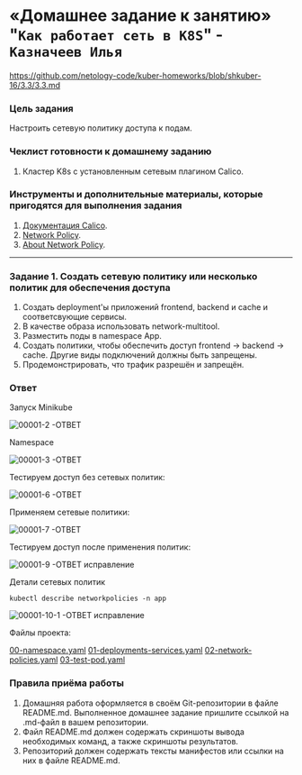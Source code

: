 #  «Домашнее задание к занятию» "`Как работает сеть в K8S`" - `Казначеев Илья`

https://github.com/netology-code/kuber-homeworks/blob/shkuber-16/3.3/3.3.md

### Цель задания

Настроить сетевую политику доступа к подам.

### Чеклист готовности к домашнему заданию

1. Кластер K8s с установленным сетевым плагином Calico.

### Инструменты и дополнительные материалы, которые пригодятся для выполнения задания

1. [Документация Calico](https://www.tigera.io/project-calico/).
2. [Network Policy](https://kubernetes.io/docs/concepts/services-networking/network-policies/).
3. [About Network Policy](https://docs.projectcalico.org/about/about-network-policy).

-----

### Задание 1. Создать сетевую политику или несколько политик для обеспечения доступа

1. Создать deployment'ы приложений frontend, backend и cache и соответсвующие сервисы.
2. В качестве образа использовать network-multitool.
3. Разместить поды в namespace App.
4. Создать политики, чтобы обеспечить доступ frontend -> backend -> cache. Другие виды подключений должны быть запрещены.
5. Продемонстрировать, что трафик разрешён и запрещён.

### Ответ

Запуск Minikube

![00001-2 -ОТВЕТ](https://github.com/user-attachments/assets/72cd9947-892e-4894-b3e0-24857e8fd8dc)

Namespace

![00001-3 -ОТВЕТ](https://github.com/user-attachments/assets/85575ebe-a8b2-4269-8855-783ea7b85482)

Тестируем доступ без сетевых политик:

![00001-6 -ОТВЕТ](https://github.com/user-attachments/assets/1f007d8e-74b4-4e6a-87d0-f2ec878d6348)

Применяем сетевые политики:

![00001-7 -ОТВЕТ](https://github.com/user-attachments/assets/86257414-7da3-441d-ad0b-099b990d343c)

Тестируем доступ после применения политик:

![00001-9 -ОТВЕТ исправление](https://github.com/user-attachments/assets/08c4fc10-4b9f-4f16-880d-854d9203ae69)

Детали сетевых политик
```
kubectl describe networkpolicies -n app
```

![00001-10-1 -ОТВЕТ исправление](https://github.com/user-attachments/assets/10b5ccbe-3d5f-4d24-af84-96d7a6560092)

Файлы проекта:

[00-namespace.yaml](https://github.com/IlyaBridge/homework/blob/main/Kubernetes-10/k8s-network-policy-app/k8s-network-policy-app/00-namespace.yaml)
[01-deployments-services.yaml](https://github.com/IlyaBridge/homework/blob/main/Kubernetes-10/k8s-network-policy-app/k8s-network-policy-app/01-deployments-services.yaml)
[02-network-policies.yaml](https://github.com/IlyaBridge/homework/blob/main/Kubernetes-10/k8s-network-policy-app/k8s-network-policy-app/02-network-policies.yaml)
[03-test-pod.yaml](https://github.com/IlyaBridge/homework/blob/main/Kubernetes-10/k8s-network-policy-app/k8s-network-policy-app/03-test-pod.yaml)

### Правила приёма работы

1. Домашняя работа оформляется в своём Git-репозитории в файле README.md. Выполненное домашнее задание пришлите ссылкой на .md-файл в вашем репозитории.
2. Файл README.md должен содержать скриншоты вывода необходимых команд, а также скриншоты результатов.
3. Репозиторий должен содержать тексты манифестов или ссылки на них в файле README.md.

